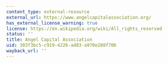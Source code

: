 ```yaml
---
content_type: external-resource
external_url: https://www.angelcapitalassociation.org/
has_external_license_warning: true
license: https://en.wikipedia.org/wiki/All_rights_reserved
status: ''
title: Angel Capital Association
uid: 303f3bc5-c919-4226-ad83-a970e288f706
wayback_url: ''
---
```

